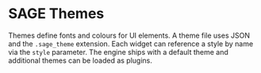# SAGE Themes

Themes define fonts and colours for UI elements. A theme file uses JSON and the
`.sage_theme` extension. Each widget can reference a style by name via the
`style` parameter. The engine ships with a default theme and additional themes
can be loaded as plugins.
